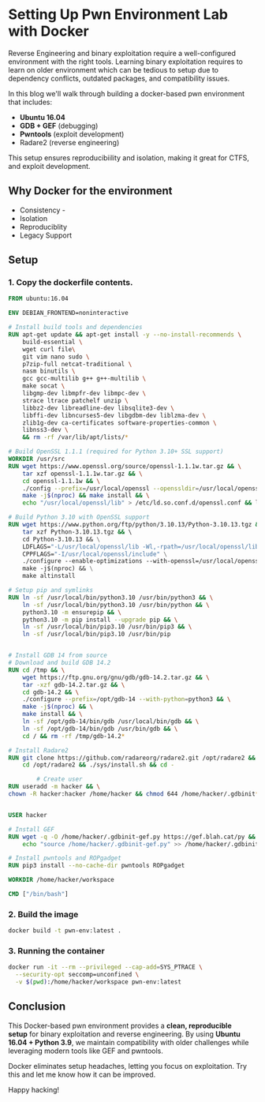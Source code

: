 
# Setting Up  Pwn Environment Lab with Docker

Reverse Engineering and binary exploitation require a well-configured environment with the right tools. Learning binary exploitation requires to learn on older environment which can be tedious to setup due to dependency conflicts, outdated packages, and compatibility issues.

In this blog we'll walk through building a docker-based pwn environment that includes:
- **Ubuntu 16.04** 
- **GDB + GEF** (debugging)
- **Pwntools** (exploit development)
- Radare2 (reverse engineering)

This setup ensures reproducibiility and isolation, making it great for CTFS, and exploit development.

## Why Docker for the environment
- Consistency - 
- Isolation
- Reproduciblity
- Legacy Support

## Setup
### 1. Copy the dockerfile contents.

```dockerfile
FROM ubuntu:16.04

ENV DEBIAN_FRONTEND=noninteractive

# Install build tools and dependencies
RUN apt-get update && apt-get install -y --no-install-recommends \
    build-essential \
    wget curl file\
    git vim nano sudo \
    p7zip-full netcat-traditional \
    nasm binutils \
    gcc gcc-multilib g++ g++-multilib \
    make socat \
    libgmp-dev libmpfr-dev libmpc-dev \
    strace ltrace patchelf unzip \
    libbz2-dev libreadline-dev libsqlite3-dev \
    libffi-dev libncurses5-dev libgdbm-dev liblzma-dev \
    zlib1g-dev ca-certificates software-properties-common \
    libnss3-dev \
    && rm -rf /var/lib/apt/lists/*

# Build OpenSSL 1.1.1 (required for Python 3.10+ SSL support)
WORKDIR /usr/src
RUN wget https://www.openssl.org/source/openssl-1.1.1w.tar.gz && \
    tar xzf openssl-1.1.1w.tar.gz && \
    cd openssl-1.1.1w && \
    ./config --prefix=/usr/local/openssl --openssldir=/usr/local/openssl shared zlib && \
    make -j$(nproc) && make install && \
    echo "/usr/local/openssl/lib" > /etc/ld.so.conf.d/openssl.conf && ldconfig

# Build Python 3.10 with OpenSSL support
RUN wget https://www.python.org/ftp/python/3.10.13/Python-3.10.13.tgz && \
    tar xzf Python-3.10.13.tgz && \ 
    cd Python-3.10.13 && \
    LDFLAGS="-L/usr/local/openssl/lib -Wl,-rpath=/usr/local/openssl/lib" \
    CPPFLAGS="-I/usr/local/openssl/include" \
    ./configure --enable-optimizations --with-openssl=/usr/local/openssl && \
    make -j$(nproc) && \
    make altinstall

# Setup pip and symlinks
RUN ln -sf /usr/local/bin/python3.10 /usr/bin/python3 && \
    ln -sf /usr/local/bin/python3.10 /usr/bin/python && \
    python3.10 -m ensurepip && \
    python3.10 -m pip install --upgrade pip && \
    ln -sf /usr/local/bin/pip3.10 /usr/bin/pip3 && \
    ln -sf /usr/local/bin/pip3.10 /usr/bin/pip


# Install GDB 14 from source
# Download and build GDB 14.2
RUN cd /tmp && \
    wget https://ftp.gnu.org/gnu/gdb/gdb-14.2.tar.gz && \
    tar -xzf gdb-14.2.tar.gz && \
    cd gdb-14.2 && \
    ./configure --prefix=/opt/gdb-14 --with-python=python3 && \
    make -j$(nproc) && \
    make install && \
    ln -sf /opt/gdb-14/bin/gdb /usr/local/bin/gdb && \
    ln -sf /opt/gdb-14/bin/gdb /usr/bin/gdb && \
    cd / && rm -rf /tmp/gdb-14.2*

# Install Radare2
RUN git clone https://github.com/radareorg/radare2.git /opt/radare2 && \
    cd /opt/radare2 && ./sys/install.sh && cd -

        # Create user
RUN useradd -m hacker && \
chown -R hacker:hacker /home/hacker && chmod 644 /home/hacker/.gdbinit*


USER hacker

# Install GEF
RUN wget -q -O /home/hacker/.gdbinit-gef.py https://gef.blah.cat/py && \
    echo "source /home/hacker/.gdbinit-gef.py" >> /home/hacker/.gdbinit

# Install pwntools and ROPgadget
RUN pip3 install --no-cache-dir pwntools ROPgadget

WORKDIR /home/hacker/workspace

CMD ["/bin/bash"]
```

### 2. Build the image
```sh
docker build -t pwn-env:latest .
```


### 3. Running the container

```sh
docker run -it --rm --privileged --cap-add=SYS_PTRACE \
  --security-opt seccomp=unconfined \
  -v $(pwd):/home/hacker/workspace pwn-env:latest

```

## Conclusion
This Docker-based pwn environment provides a **clean, reproducible setup** for binary exploitation and reverse engineering. By using **Ubuntu 16.04 + Python 3.9**, we maintain compatibility with older challenges while leveraging modern tools like GEF and pwntools.

Docker eliminates setup headaches, letting you focus on exploitation. Try this and let me know how it can be improved. 

Happy hacking!